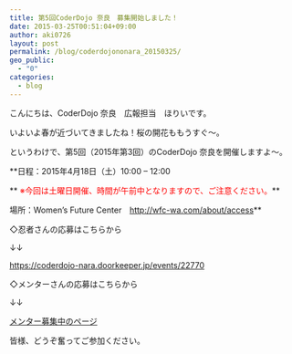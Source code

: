 ```yaml
---
title: 第5回CoderDojo 奈良　募集開始しました！
date: 2015-03-25T00:51:04+09:00
author: aki0726
layout: post
permalink: /blog/coderdojononara_20150325/
geo_public:
  - "0"
categories:
  - blog
---
```

こんにちは、CoderDojo 奈良　広報担当　ほりいです。
  
いよいよ春が近づいてきましたね！桜の開花ももうすぐ～。

というわけで、第5回（2015年第3回）のCoderDojo 奈良を開催しますよ～。</br>
  
**日程：2015年4月18日（土）10:00 &#8211; 12:00
  
** <span style="color:#ff0000;">※今回は土曜日開催、時間が午前中となりますので、ご注意ください。</span>**
  
場所：Women&#8217;s Future Center　<a href="http://wfc-wa.com/about/access" target="_blank">http://wfc-wa.com/about/access</a>**

◇忍者さんの応募はこちらから
  
↓↓
  
<a href="https://coderdojo-nara.doorkeeper.jp/events/22770" target="_blank">https://coderdojo-nara.doorkeeper.jp/events/22770</a>

◇メンターさんの応募はこちらから
  
↓↓
  
<a href="https://coderdojonara.wordpress.com/join_us/" target="_blank">メンター募集中のページ</a>

皆様、どうぞ奮ってご参加ください。